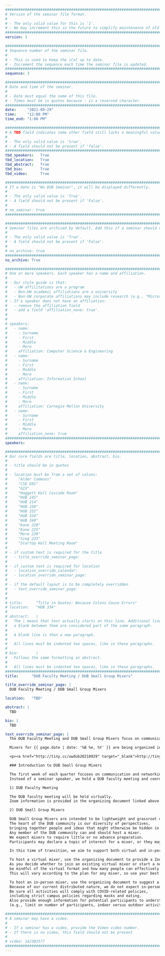 ```yaml
---
################################################################################
# Version of the seminar file format.
#
# - The only valid value for this is '1'.
# - We may increment this in the future to simplify maintenance of old seminars.
################################################################################
version: 1

################################################################################
# Sequence number of the seminar file.
#
# - This is used to keep the iCal up to date.
# - Increment the sequence each time the seminar file is updated.
################################################################################
sequence: 3

################################################################################
# Date and time of the seminar.
#
# - Date must equal the name of this file.
# - Times must be in quotes because : is a reserved character.
################################################################################
date:     "2021-09-29"
time:     "12:00 PM"
time_end: "1:00 PM"

################################################################################
# A TBD field indicates some other field still lacks a meaningful value.
#
# - The only valid value is 'true'.
# - A field should not be present if 'false'.
################################################################################
tbd_speakers:   True
tbd_location:   True
tbd_abstract:   True
tbd_bio:        True
tbd_video:      True

################################################################################
# If a date is "No DUB Seminar", it will be displayed differently.
#
# - The only valid value is 'True'.
# - A field should not be present if 'False'.
#
# no_seminar: true
################################################################################

################################################################################
# Seminar files are archived by default. Add this if a seminar should not be.
#
# - The only valid value is 'True'.
# - A field should not be present if 'False'.
#
# no_archive: true
################################################################################
no_archive: True

################################################################################
# One or more speakers. Each speaker has a name and affiliation.
#
# - Our style guide is that:
#   - UW affilitations are a program
#   - Non-UW academic affiliations are a university
#   - Non-UW corporate affiliations may include research (e.g., "Microsoft Research")
# - If a speaker does not have an affiliation:
#   - remove the affiliation field
#   - add a field 'affiliation_none: true'.
#
#
# speakers:
#   - name: 
#     - Surname
#     - First
#     - Middle
#     - More
#     affiliation: Computer Science & Engineering 
#   - name: 
#     - Surname
#     - First
#     - Middle
#     - More
#     affiliation: Information School 
#   - name: 
#     - Surname
#     - First
#     - Middle
#     - More
#     affiliation: Carnegie Mellon University 
#   - name:
#     - Surname
#     - First
#     - Middle
#     - More
#     affiliation_none: true
################################################################################
speakers:

################################################################################
# Our core fields are title, location, abstract, bio.
#
# - title should be in quotes
#
# - location must be from a set of values:
#     "Alder Commons"
#     "CSE 691"
#     "GIX"
#     "Haggett Hall Cascade Room"
#     "HUB 145"
#     "HUB 214"
#     "HUB 250"
#     "HUB 332"
#     "HUB 334"
#     "HUB 340"
#     "Kane 220"
#     "Kane 225"
#     "More 230"
#     "Sieg 233"
#     "StartUp Hall Meeting Room"
#
# - if custom text is required for the title
#   - title_override_seminar_page:
#
# - if custom text is required for location
#   - location_override_calendar:
#   - location_override_seminar_page:
#
# - if the default layout is to be completely overridden
#   - text_override_seminar_page:
#
#
# title:      "Title in Quotes: Because Colons Cause Errors"
# location:   "HUB 334"
#
# abstract:   |
#   The | means that text actually starts on this line. Additional lines without
#   a blank between them are considered part of the same paragraph.
#
#   A blank line is then a new paragraph.
#
#   All lines must be indented two spaces, like in these paragraphs.
#
# bio:        |
#   Follows the same formatting as abstract.
#
#   All lines must be indented two spaces, like in these paragraphs.
################################################################################
title:      "DUB Faculty Meeting / DUB Small Group Mixers"

title_override_seminar_page: |
  DUB Faculty Meeting / DUB Small Group Mixers

location:   "TBD"

abstract: |
  TBD

bio: |
  TBD

text_override_seminar_page: |
  The DUB Faculty Meeting and DUB Small Group Mixers focus on communication and networking within the DUB community.

  Mixers for {{ page.date | date: '%B %e, %Y' }} are being organized in this document:

  <p><a href="http://tiny.cc/uwdub20210929" target="_blank">http://tiny.cc/uwdub20210929</a></p>

  ### Introduction to DUB Small Group Mixers

  The first week of each quarter focuses on communication and networking within the DUB community.
  Instead of a seminar speaker, we hold a DUB faculty meeting and coordinate small group mixers.

  1) DUB Faculty Meeting

  The DUB faculty meeting will be held virtually.
  Zoom information is provided in the organizing document linked above.

  2) DUB Small Group Mixers

  DUB Small Group Mixers are intended to be lightweight and grassroot opportunities for staying connected.
  The heart of the DUB community is our diversity of perspectives,
  bringing together people and ideas that might otherwise be hidden in our units.
  Any member of the DUB community can and should host a mixer.
  We expect mixers to require little or no advance preparation.
  Participants may declare a topic of interest for a mixer, or they may decide to just connect and socialize.

  In this time of transition, we aim to support both virtual and in-person mixers.

  To host a virtual mixer, use the organizing document to provide a Zoom link.
  As you decide whether to join an existing virtual mixer or start a new virtual mixer,
  be mindful of the virtual format and how many people can effectively participate in a given mixer.
  This will vary according to the plan for any mixer, so use your best judgment.

  To host an in-person mixer, use the organizing document to suggest a location and format.
  Because of our current distributed nature, we do not expect in-person activities are necessarily on campus.
  Be sure all activities will comply with COVID-related policies,
  including strict campus policies regarding masks and eating.
  Also provide enough information for potential participants to understand the planned activity
  (e.g., limit on number of participants, indoor versus outdoor activities).

################################################################################
# A seminar may have a video.
#
# - If a seminar has a video, provide the Vimeo video number.
# - If there is no video, this field should not be present
#
# video: 142303577
################################################################################
---
```

